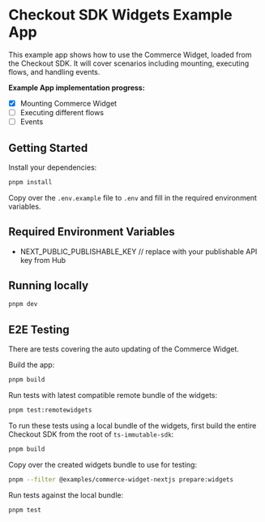# Checkout SDK Widgets Example App

This example app shows how to use the Commerce Widget, loaded from the Checkout SDK. It will cover scenarios including mounting, executing flows, and handling events.

**Example App implementation progress:**
- [x] Mounting Commerce Widget
- [ ] Executing different flows
- [ ] Events

## Getting Started

Install your dependencies:

```bash
pnpm install
```

Copy over the `.env.example` file to `.env` and fill in the required environment variables.

## Required Environment Variables

- NEXT_PUBLIC_PUBLISHABLE_KEY // replace with your publishable API key from Hub

## Running locally

```bash
pnpm dev
```

## E2E Testing

There are tests covering the auto updating of the Commerce Widget.

Build the app:

```bash
pnpm build
```

Run tests with latest compatible remote bundle of the widgets:

```bash
pnpm test:remotewidgets
```

To run these tests using a local bundle of the widgets, first build the entire Checkout SDK from the root of `ts-immutable-sdk`:

```bash
pnpm build
```

Copy over the created widgets bundle to use for testing:

```bash
pnpm --filter @examples/commerce-widget-nextjs prepare:widgets
```

Run tests against the local bundle:

```bash
pnpm test
```
